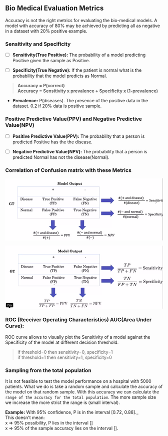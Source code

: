 ## Bio Medical Evaluation Metrics

Accuracy is not the right metrics for evaluating the bio-medical models. A model with accuracy of 80% may be achieved by predicting all as negative in a dataset with 20% positive example.
  
### **Sensitivity** and **Specificity** 
-[ ] **Sensitivity(True Positive):** The probability of a model predicting Positive given the sample as Positive.

-[ ] **Specificity(True Negative):** If the patient is normal what is the probability that the model predicts as Normal.

> **Accuracy = P(correct)  
>Accuracy = Sensitivity x prevalence + Specificity x (1-prevalence)**  


  
  
- **Prevalence:** P(diseases). The presence of the positive data in the dataset. 0.2 if 20% data is positive sample.

### **Positive Predictive Value(PPV)** and **Negative Predictive Value(NPV)**    

-[ ] **Positive Predictive Value(PPV):** The probability that a person is predicted Positive has the the disease.

-[ ] **Negative Predictive Value(NPV):** The probability that a person is predicted Normal has not the disease(Normal).

       
### Correlation of Confusion matrix with these Metrics
![correlation with conf metrics](/Images/bio_med_evaluation_metric.png)  

![correlation with conf metrics](/Images/bio_eval_metric.png)
  
  
### ROC (Receiver Operating Characteristics) AUC(Area Under Curve):
ROC curve allows to visually plot the Sensitivity of a model against the Specificity of the model at different decision threshold.

> if threshold=0 then sensitivity=0, specificity=1  
> if threshold=1 then sensitivity=1, specificity=0 
  
### Sampling from the total population
It is not feasible to test the model performance on a  hospital with 5000 patients. What we do is take a random sample and calculate the accuracy of the model on that random sample. 
With this accuracy we can calculate the ```range of the accuracy for the total population```. The more sample size we increase the more strict the range is (small interval).
  
**Example:** With 95% confidence, P is in the interval [0.72, 0.88]._      
  This doesn't mean:  
  x => 95% possibility, P lies in the interval []  
  x => 95% of the sample accuracy lies on the interval []. 
  